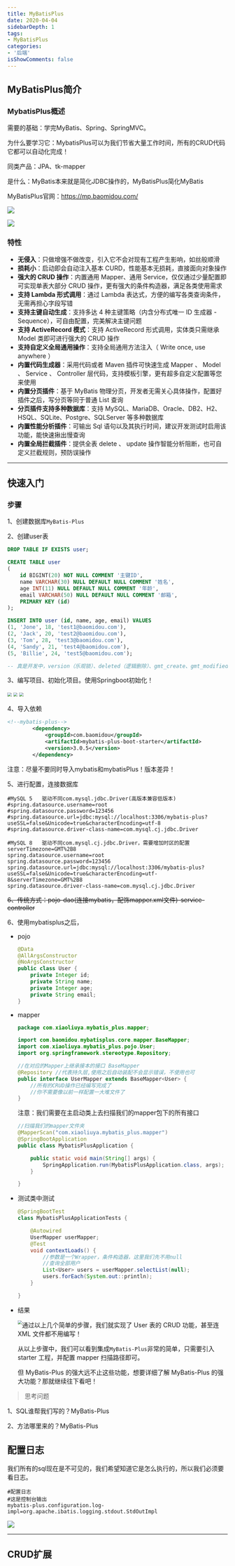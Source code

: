 ```yaml
---
title: MyBatisPlus
date: 2020-04-04
sidebarDepth: 1
tags:
- MyBatisPlus
categories:
- '后端'
isShowComments: false
---
```


## MyBatisPlus简介

### MybatisPlus概述

需要的基础：学完MyBatis、Spring、SpringMVC。

为什么要学习它：MybatisPlus可以为我们节省大量工作时间，所有的CRUD代码它都可以自动化完成！

同类产品：JPA、tk-mapper

是什么：MyBatis本来就是简化JDBC操作的，MyBatisPlus简化MyBatis

MyBatisPlus官网：https://mp.baomidou.com/

![](./images/mybatisplus.png)

![](./images/mybatisplus2.png)

### 特性

- **无侵入**：只做增强不做改变，引入它不会对现有工程产生影响，如丝般顺滑
- **损耗小**：启动即会自动注入基本 CURD，性能基本无损耗，直接面向对象操作
- **强大的 CRUD 操作**：内置通用 Mapper、通用 Service，仅仅通过少量配置即可实现单表大部分 CRUD 操作，更有强大的条件构造器，满足各类使用需求
- **支持 Lambda 形式调用**：通过 Lambda 表达式，方便的编写各类查询条件，无需再担心字段写错
- **支持主键自动生成**：支持多达 4 种主键策略（内含分布式唯一 ID 生成器 - Sequence），可自由配置，完美解决主键问题
- **支持 ActiveRecord 模式**：支持 ActiveRecord 形式调用，实体类只需继承 Model 类即可进行强大的 CRUD 操作
- **支持自定义全局通用操作**：支持全局通用方法注入（ Write once, use anywhere ）
- **内置代码生成器**：采用代码或者 Maven 插件可快速生成 Mapper 、 Model 、 Service 、 Controller 层代码，支持模板引擎，更有超多自定义配置等您来使用
- **内置分页插件**：基于 MyBatis 物理分页，开发者无需关心具体操作，配置好插件之后，写分页等同于普通 List 查询
- **分页插件支持多种数据库**：支持 MySQL、MariaDB、Oracle、DB2、H2、HSQL、SQLite、Postgre、SQLServer 等多种数据库
- **内置性能分析插件**：可输出 Sql 语句以及其执行时间，建议开发测试时启用该功能，能快速揪出慢查询
- **内置全局拦截插件**：提供全表 delete 、 update 操作智能分析阻断，也可自定义拦截规则，预防误操作

---

## 快速入门

### 步骤

1、创建数据库`MyBatis-Plus`

2、创建user表

~~~sql
DROP TABLE IF EXISTS user;

CREATE TABLE user
(
	id BIGINT(20) NOT NULL COMMENT '主键ID',
	name VARCHAR(30) NULL DEFAULT NULL COMMENT '姓名',
	age INT(11) NULL DEFAULT NULL COMMENT '年龄',
	email VARCHAR(50) NULL DEFAULT NULL COMMENT '邮箱',
	PRIMARY KEY (id)
);

INSERT INTO user (id, name, age, email) VALUES
(1, 'Jone', 18, 'test1@baomidou.com'),
(2, 'Jack', 20, 'test2@baomidou.com'),
(3, 'Tom', 28, 'test3@baomidou.com'),
(4, 'Sandy', 21, 'test4@baomidou.com'),
(5, 'Billie', 24, 'test5@baomidou.com');

-- 真是开发中，version（乐观锁）、deleted（逻辑删除）、gmt_create、gmt_modified
~~~

3、编写项目、初始化项目。使用Springboot初始化！

<img src="./images/mybatisplus3.png" style="zoom:60%;" />

<img src="./images/mybatisplus4.png" style="zoom:60%;" />

<img src="./images/mybatisplus5.png" style="zoom:60%;" />

4、导入依赖

~~~xml
<!--mybatis-plus-->
        <dependency>
            <groupId>com.baomidou</groupId>
            <artifactId>mybatis-plus-boot-starter</artifactId>
            <version>3.0.5</version>
        </dependency>
~~~

注意：尽量不要同时导入mybatis和mybatisPlus！版本差异！

5、进行配置，连接数据库

```properties
#MySQL 5   驱动不同com.mysql.jdbc.Driver(高版本兼容低版本)
#spring.datasource.username=root
#spring.datasource.password=123456
#spring.datasource.url=jdbc:mysql://localhost:3306/mybatis-plus?useSSL=false&Unicode=true&characterEncoding=utf-8
#spring.datasource.driver-class-name=com.mysql.cj.jdbc.Driver

#MySQL 8   驱动不同com.mysql.cj.jdbc.Driver，需要增加时区的配置serverTimezone=GMT%2B8
spring.datasource.username=root
spring.datasource.password=123456
spring.datasource.url=jdbc:mysql://localhost:3306/mybatis-plus?useSSL=false&Unicode=true&characterEncoding=utf-8&serverTimezone=GMT%2B8
spring.datasource.driver-class-name=com.mysql.cj.jdbc.Driver
```

~~6、传统方式：pojo-dao(连接mybatis，配饰mapper.xml文件)-service-controller~~

6、使用mybatisplus之后，

- pojo

  ~~~java
  @Data
  @AllArgsConstructor
  @NoArgsConstructor
  public class User {
      private Integer id;
      private String name;
      private Integer age;
      private String email;
  }
  ~~~

- mapper

  ~~~java
  package com.xiaoliuya.mybatis_plus.mapper;
  
  import com.baomidou.mybatisplus.core.mapper.BaseMapper;
  import com.xiaoliuya.mybatis_plus.pojo.User;
  import org.springframework.stereotype.Repository;
  
  //在对应的Mapper上继承接本的接口 BaseMapper
  @Repository //代表持久层,使用之后自动装配不会显示错误，不使用也可
  public interface UserMapper extends BaseMapper<User> {
      //所有的CRUD操作已经编写完成了
      //你不需要像以前一样配置一大堆文件了
  }
  
  ~~~

  注意：我们需要在主启动类上去扫描我们的mapper包下的所有接口

  ~~~java
  //扫描我们的mapper文件夹
  @MapperScan("com.xiaoliuya.mybatis_plus.mapper")
  @SpringBootApplication
  public class MybatisPlusApplication {
  
      public static void main(String[] args) {
          SpringApplication.run(MybatisPlusApplication.class, args);
      }
  
  }
  ~~~

- 测试类中测试

  ~~~java
  @SpringBootTest
  class MybatisPlusApplicationTests {
  
      @Autowired
      UserMapper userMapper;
      @Test
      void contextLoads() {
          //参数是一个Wrapper，条件构造器，这里我们先不用null
          //查询全部用户
          List<User> users = userMapper.selectList(null);
          users.forEach(System.out::println);
      }
  
  }
  ~~~

- 结果

  <img src="./images/mybatisplus6.png" style="zoom:60%;float:left" />

  通过以上几个简单的步骤，我们就实现了 User 表的 CRUD 功能，甚至连 XML 文件都不用编写！

  从以上步骤中，我们可以看到集成`MyBatis-Plus`非常的简单，只需要引入 starter 工程，并配置 mapper 扫描路径即可。

  但 MyBatis-Plus 的强大远不止这些功能，想要详细了解 MyBatis-Plus 的强大功能？那就继续往下看吧！

> 思考问题

1、SQL谁帮我们写的？MyBatis-Plus

2、方法哪里来的？MyBatis-Plus

## 配置日志

我们所有的sql现在是不可见的，我们希望知道它是怎么执行的，所以我们必须要看日志。

~~~properties
#配置日志
#这是控制台输出
mybatis-plus.configuration.log-impl=org.apache.ibatis.logging.stdout.StdOutImpl
~~~

![](images/mybatisplus7.png)

---

## CRUD扩展

